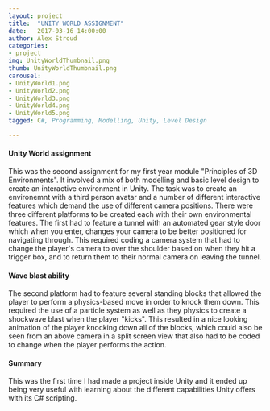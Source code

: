 ```yaml
---
layout: project
title:  "UNITY WORLD ASSIGNMENT"
date:   2017-03-16 14:00:00
author: Alex Stroud
categories:
- project
img: UnityWorldThumbnail.png
thumb: UnityWorldThumbnail.png
carousel:
- UnityWorld1.png
- UnityWorld2.png
- UnityWorld3.png
- UnityWorld4.png
- UnityWorld5.png
tagged: C#, Programming, Modelling, Unity, Level Design

---
```


#### Unity World assignment
This was the second assignment for my first year module "Principles of 3D Environments". It involved a mix of both modelling and basic level design to create an interactive environment in Unity. The task was to create an environemnt with a third person avatar and a number of different interactive features which demand the use of different camera positions. There were three different platforms to be created each with their own environmental features. The first had to feature a tunnel with an automated gear style door which when you enter, changes your camera to be better positioned for navigating through. This required coding a camera system that had to change the player's camera to over the shoulder based on when they hit a trigger box, and to return them to their normal camera on leaving the tunnel.



#### Wave blast ability
The second platform had to feature several standing blocks that allowed the player to perform a physics-based move in order to knock them down. This required the use of a particle system as well as they physics to create a shockwave blast when the player "kicks". This resulted in a nice looking animation of the player knocking down all of the blocks, which could also be seen from an above camera in a split screen view that also had to be coded to change when the player performs the action.

#### Summary
This was the first time I had made a project inside Unity and it ended up being very useful with learning about the different capabilities Unity offers with its C# scripting.
